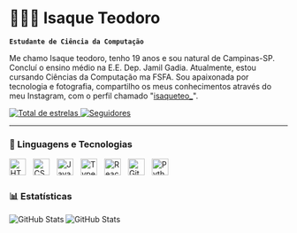 # 👨🏾‍💻 Isaque Teodoro

**`Estudante de Ciência da Computação`**

Me chamo Isaque teodoro, tenho 19 anos e sou natural de Campinas-SP. Concluí o ensino médio na E.E. Dep. Jamil Gadia. Atualmente, estou cursando Ciências da Computação ma FSFA. Sou apaixonada por tecnologia e fotografia, compartilho os meus conhecimentos através do meu Instagram, com o perfil chamado "[isaqueteo_](https://www.instagram.com/isaqueteo_/)".

<p align="left">
    <a href="https://github.com/NeegoVeio?tab=repositories&sort=stargazers">
        <img 
            alt="Total de estrelas" 
            title="Total de estrelas GitHub" 
            src="https://custom-icon-badges.demolab.com/github/stars/NeegoVeio?color=55960c&style=for-the-badge&labelColor=488207&logo=star&label=estrelas"
        />
    </a>
    <a href="https://github.com/NeegoVeio?tab=followers">
        <img 
            alt="Seguidores" 
            title="Me siga no GitHub" 
            src="https://custom-icon-badges.demolab.com/github/followers/NeegoVeio?color=236ad3&labelColor=1155ba&style=for-the-badge&logo=github&label=Seguidores&logoColor=white"
        />
    </a>
</p>

---

### 🤖 Linguagens e Tecnologias

<img 
    align="left" 
    alt="HTML"
    title="HTML" 
    width="30px" 
    style="padding-right: 10px;" 
    src="https://cdn.jsdelivr.net/gh/devicons/devicon@latest/icons/html5/html5-original.svg" 
/>
<img 
    align="left" 
    alt="CSS" 
    title="CSS"
    width="30px" 
    style="padding-right: 10px;" 
    src="https://cdn.jsdelivr.net/gh/devicons/devicon@latest/icons/css3/css3-original.svg" 
/>
<img 
    align="left" 
    alt="JavaScript" 
    title="JavaScript"
    width="30px" 
    style="padding-right: 10px;" 
    src="https://cdn.jsdelivr.net/gh/devicons/devicon@latest/icons/javascript/javascript-original.svg" 
/>
<img 
    align="left" 
    alt="TypeScript"
    title="TypeScript" 
    width="30px" 
    style="padding-right: 10px;" 
    src="https://cdn.jsdelivr.net/gh/devicons/devicon@latest/icons/typescript/typescript-original.svg" 
/>
<img 
    align="left" 
    alt="React"
    title="React" 
    width="30px" 
    style="padding-right: 10px;" 
    src="https://cdn.jsdelivr.net/gh/devicons/devicon@latest/icons/react/react-original.svg" 
/>
<img 
    align="left" 
    alt="Git" 
    title="Git"
    width="30px" 
    style="padding-right: 10px;" 
    src="https://cdn.jsdelivr.net/gh/devicons/devicon@latest/icons/git/git-original.svg" 
/>
<img 
    align="left" 
    alt="Python" 
    title="Python"
    width="30px" 
    style="padding-right: 10px;" 
    src="https://cdn.jsdelivr.net/gh/devicons/devicon@latest/icons/python/python-original.svg" 
/>

<br/>
<br/>

### 📊 Estatísticas

<p>
 <img align="left" alt="GitHub Stats" height="200" src="https://camo.githubusercontent.com/22980daa39371e7bca49e0a9f0dc3715d75655c941d1cca8cbf468cb1f788370/68747470733a2f2f6769746875622d726561646d652d73746174732e76657263656c2e6170702f6170693f757365726e616d653d4e6565676f5665696f2673686f775f69636f6e733d74727565267468656d653d746f6b796f6e6967687426696e636c7564655f616c6c5f636f6d6d6974733d74727565266c6f63616c653d70742d6272" data-canonical-src="https://github-readme-stats.vercel.app/api?username=NeegoVeio&amp;show_icons=true&amp;theme=tokyonight&amp;include_all_commits=true&amp;locale=pt-br" style="max-width: 100%; height: auto; max-height: 200px;">
<img align="left" alt="GitHub Stats" height="200" src="https://camo.githubusercontent.com/22980daa39371e7bca49e0a9f0dc3715d75655c941d1cca8cbf468cb1f788370/68747470733a2f2f6769746875622d726561646d652d73746174732e76657263656c2e6170702f6170693f757365726e616d653d4e6565676f5665696f2673686f775f69636f6e733d74727565267468656d653d746f6b796f6e6967687426696e636c7564655f616c6c5f636f6d6d6974733d74727565266c6f63616c653d70742d6272" data-canonical-src="https://github-readme-stats.vercel.app/api?username=NeegoVeio&amp;show_icons=true&amp;theme=tokyonight&amp;include_all_commits=true&amp;locale=pt-br" style="max-width: 100%; height: auto; max-height: 200px;">
</p>
